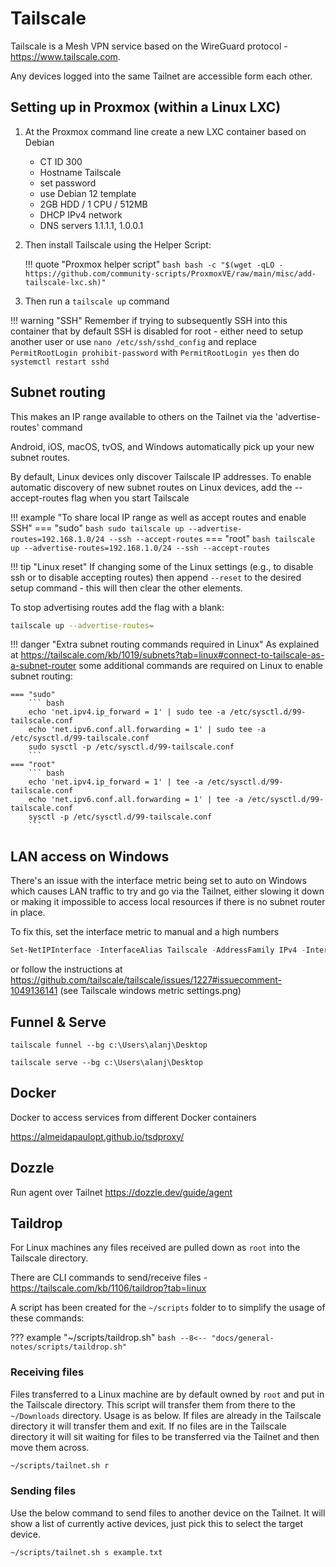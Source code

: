 # Tailscale

Tailscale is a Mesh VPN service based on the WireGuard protocol - https://www.tailscale.com.

Any devices logged into the same Tailnet are accessible form each other.

## Setting up in Proxmox (within a Linux LXC)

1. At the Proxmox command line create a new LXC container based on Debian
    - CT ID 300
    - Hostname Tailscale
    - set password
    - use Debian 12 template
    - 2GB HDD / 1 CPU / 512MB
    - DHCP IPv4 network
    - DNS servers 1.1.1.1, 1.0.0.1
    
1. Then install Tailscale using the Helper Script:

    !!! quote "Proxmox helper script"
        ``` bash
        bash -c "$(wget -qLO - https://github.com/community-scripts/ProxmoxVE/raw/main/misc/add-tailscale-lxc.sh)"
        ```

1. Then run a `tailscale up` command

!!! warning "SSH"
    Remember if trying to subsequently SSH into this container that by default SSH is disabled for root - either need to setup another user or use `nano /etc/ssh/sshd_config` and replace `PermitRootLogin prohibit-password` with `PermitRootLogin yes` then do `systemctl restart sshd`

## Subnet routing

This makes an IP range available to others on the Tailnet via the 'advertise-routes' command

Android, iOS, macOS, tvOS, and Windows automatically pick up your new subnet routes.

By default, Linux devices only discover Tailscale IP addresses. To enable automatic discovery of new subnet routes on Linux devices, add the --accept-routes flag when you start Tailscale

!!! example "To share local IP range as well as accept routes and enable SSH"
    === "sudo"
        ``` bash
        sudo tailscale up --advertise-routes=192.168.1.0/24 --ssh --accept-routes
        ```
    === "root"
        ``` bash
        tailscale up --advertise-routes=192.168.1.0/24 --ssh --accept-routes
        ```

!!! tip "Linux reset"
    If changing some of the Linux settings (e.g., to disable ssh or to disable accepting routes) then append `--reset` to the desired setup command - this will then clear the other elements.

To stop advertising routes add the flag with a blank:
``` bash
tailscale up --advertise-routes=
```

!!! danger "Extra subnet routing commands required in Linux"
    As explained at https://tailscale.com/kb/1019/subnets?tab=linux#connect-to-tailscale-as-a-subnet-router some additional commands are required on Linux to enable subnet routing:

    === "sudo"
        ``` bash
        echo 'net.ipv4.ip_forward = 1' | sudo tee -a /etc/sysctl.d/99-tailscale.conf
        echo 'net.ipv6.conf.all.forwarding = 1' | sudo tee -a /etc/sysctl.d/99-tailscale.conf
        sudo sysctl -p /etc/sysctl.d/99-tailscale.conf
        ```
    === "root"
        ``` bash
        echo 'net.ipv4.ip_forward = 1' | tee -a /etc/sysctl.d/99-tailscale.conf
        echo 'net.ipv6.conf.all.forwarding = 1' | tee -a /etc/sysctl.d/99-tailscale.conf
        sysctl -p /etc/sysctl.d/99-tailscale.conf
        ```

## LAN access on Windows
There's an issue with the interface metric being set to auto on Windows which causes LAN traffic to try and go via the Tailnet, either slowing it down or making it impossible to access local resources if there is no subnet router in place.

To fix this, set the interface metric to manual and a high numbers

``` powershell
Set-NetIPInterface -InterfaceAlias Tailscale -AddressFamily IPv4 -InterfaceMetric 5000
```

or follow the instructions at https://github.com/tailscale/tailscale/issues/1227#issuecomment-1049136141 (see Tailscale windows metric settings.png)


## Funnel & Serve
`tailscale funnel --bg c:\Users\alanj\Desktop`

`tailscale serve --bg c:\Users\alanj\Desktop`


## Docker
Docker to access services from different Docker containers

https://almeidapaulopt.github.io/tsdproxy/

## Dozzle
Run agent over Tailnet
https://dozzle.dev/guide/agent

## Taildrop
For Linux machines any files received are pulled down as `root` into the Tailscale directory.

There are CLI commands to send/receive files - https://tailscale.com/kb/1106/taildrop?tab=linux

A script has been created for the `~/scripts` folder to to simplify the usage of these commands:

??? example "~/scripts/taildrop.sh"
    ``` bash
    --8<-- "docs/general-notes/scripts/taildrop.sh"
    ```

### Receiving files
Files transferred to a Linux machine are by default owned by `root` and put in the Tailscale directory.  This script will transfer them from there to the `~/Downloads` directory.  Usage is as below.  If files are already in the Tailscale directory it will transfer them and exit.  If no files are in the Tailscale directory it will sit waiting for files to be transferred via the Tailnet and then move them across.

``` bash
~/scripts/tailnet.sh r
```

### Sending files
Use the below command to send files to another device on the Tailnet.  It will show a list of currently active devices, just pick this to select the target device.

``` bash
~/scripts/tailnet.sh s example.txt
```
